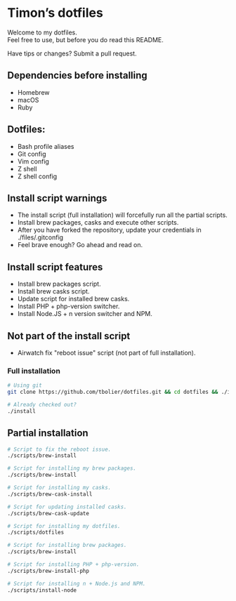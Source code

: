 # Timon’s dotfiles

Welcome to my dotfiles.<br />
Feel free to use, but before you do read this README.

Have tips or changes? Submit a pull request.

## Dependencies before installing
- Homebrew
- macOS
- Ruby

## Dotfiles:
- Bash profile aliases
- Git config
- Vim config
- Z shell
- Z shell config

## Install script warnings
- The install script (full installation) will forcefully run all the partial scripts.
- Install brew packages, casks and execute other scripts.
- After you have forked the repository, update your credentials in ./files/.gitconfig
- Feel brave enough? Go ahead and read on.

## Install script features
- Install brew packages script.
- Install brew casks script.
- Update script for installed brew casks.
- Install PHP + php-version switcher.
- Install Node.JS + n version switcher and NPM.

## Not part of the install script
- Airwatch fix "reboot issue" script (not part of full installation).

### Full installation
```bash
# Using git
git clone https://github.com/tbolier/dotfiles.git && cd dotfiles && ./install

# Already checked out?
./install
```

## Partial installation

```bash
# Script to fix the reboot issue.
./scripts/brew-install

# Script for installing my brew packages.
./scripts/brew-install

# Script for installing my casks.
./scripts/brew-cask-install

# Script for updating installed casks.
./scripts/brew-cask-update

# Script for installing my dotfiles.
./scripts/dotfiles

# Script for installing brew packages.
./scripts/brew-install

# Script for installing PHP + php-version.
./scripts/brew-install-php

# Script for installing n + Node.js and NPM.
./scripts/install-node
```